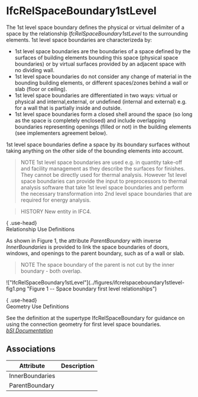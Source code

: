 IfcRelSpaceBoundary1stLevel
===========================
The 1st level space boundary defines the physical or virtual delimiter of a
space by the relationship _IfcRelSpaceBoundary1stLevel_ to the surrounding
elements. 1st level space boundaries are characterizeda by:  
  
* 1st level space boundaries are the boundaries of a space defined by the surfaces of building elements bounding this space (physical space boundaries) or by virtual surfaces provided by an adjacent space with no dividing wall.  
* 1st level space boundaries do not consider any change of material in the bounding building elements, or different spaces/zones behind a wall or slab (floor or ceiling).  
* 1st level space boundaries are differentiated in two ways: virtual or physical and internal,external, or undefined (internal and external) e.g. for a wall that is partially inside and outside.  
* 1st level space boundaries form a closed shell around the space (so long as the space is completely enclosed) and include overlapping boundaries representing openings (filled or not) in the building elements (see implementers agreement below).  
  
1st level space boundaries define a space by its boundary surfaces without
taking anything on the other side of the bounding elements into account.  
  
> NOTE  1st level space boundaries are used e.g. in quantity take-off and
> facility management as they describe the surfaces for finishes. They cannot
> be directly used for thermal analysis. However 1st level space boundaries
> can provide the input to preprocessors to thermal analysis software that
> take 1st level space boundaries and perform the necessary transformation
> into 2nd level space boundaries that are required for energy analysis.  
  
> HISTORY  New entity in IFC4.  
  
{ .use-head}  
Relationship Use Definitions  
  
As shown in Figure 1, the attribute _ParentBoundary_ with inverse
_InnerBoundaries_ is provided to link the space boundaries of doors, windows,
and openings to the parent boundary, such as of a wall or slab.  
  
> NOTE  The space boundary of the parent is not cut by the inner boundary -
> both overlap.  
  
!["IfcRelSpaceBoundary1stLevel"](../figures/ifcrelspaceboundary1stlevel-
fig1.png "Figure 1 -- Space boundary first level relationships")  
  
{ .use-head}  
Geometry Use Definitions  
  
See the definition at the supertype IfcRelSpaceBoundary for guidance on using
the connection geometry for first level space boundaries.  
[ _bSI
Documentation_](https://standards.buildingsmart.org/IFC/DEV/IFC4_2/FINAL/HTML/schema/ifcproductextension/lexical/ifcrelspaceboundary1stlevel.htm)


Associations
------------
| Attribute       | Description   |
|-----------------|---------------|
| InnerBoundaries |               |
| ParentBoundary  |               |

